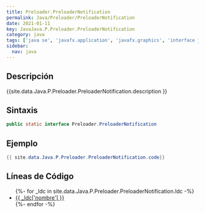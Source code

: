 ```yaml
---
title: Preloader.PreloaderNotification
permalink: Java/Preloader/PreloaderNotification
date: 2021-01-11
key: JavaJava.P.Preloader.PreloaderNotification
category: java
tags: ['java se', 'javafx.application', 'javafx.graphics', 'interface java', 'JavaFX 2.0']
sidebar: 
  nav: java
---
```


## Descripción
{{site.data.Java.P.Preloader.PreloaderNotification.description }}

## Sintaxis
~~~java
public static interface Preloader.PreloaderNotification
~~~

## Ejemplo
~~~java
{{ site.data.Java.P.Preloader.PreloaderNotification.code}}
~~~

## Líneas de Código
<ul>
{%- for _ldc in site.data.Java.P.Preloader.PreloaderNotification.ldc -%}
   <li>
       <a href="{{_ldc['url'] }}">{{ _ldc['nombre'] }}</a>
   </li>
{%- endfor -%}
</ul>
